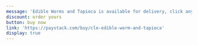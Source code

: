 ```yaml
---
message: 'Edible Worms and Tapioca is available for delivery, click anywhere here to '
discount: order yours
button: buy now
link: 'https://paystack.com/buy/cle-edible-worm-and-tapioca'
display: true
---
```


